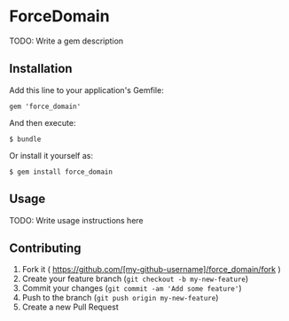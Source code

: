# ForceDomain

TODO: Write a gem description

## Installation

Add this line to your application's Gemfile:

    gem 'force_domain'

And then execute:

    $ bundle

Or install it yourself as:

    $ gem install force_domain

## Usage

TODO: Write usage instructions here

## Contributing

1. Fork it ( https://github.com/[my-github-username]/force_domain/fork )
2. Create your feature branch (`git checkout -b my-new-feature`)
3. Commit your changes (`git commit -am 'Add some feature'`)
4. Push to the branch (`git push origin my-new-feature`)
5. Create a new Pull Request
